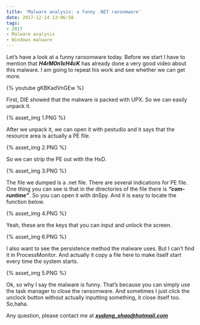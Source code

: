 ```yaml
---
title: 'Malware analysis: a funny .NET ransomware'
date: 2017-12-24 13:06:58
tags:
- 2017
- Malware analysis
- Windows malware
---
```


Let’s have a look at a funny ransomware today. Before we start I have to mention that <b><i>H4rM0n1cH4cK</i></b> has already done a very good video about this malware. I am going to repeat his work and see whether we can get more.

{% youtube gKBKadVnGEw %}

First, DIE showed that the malware is packed with UPX. So we can easily unpack it.

{% asset_img 1.PNG %}

After we unpack it, we can open it with pestudio and it says that the resource area is actually a PE file.

{% asset_img 2.PNG %}

So we can strip the PE out with the HxD.

{% asset_img 3.PNG %}

The file we dumped is a .net file. There are several indications for PE file. One thing you can see is that in the directories of the file there is <b><i>“com-runtime”</i></b>. So you can open it with dnSpy. And it is easy to locate the function below.

{% asset_img 4.PNG %}

Yeah, these are the keys that you can input and unlock the screen.

{% asset_img 6.PNG %}

I also want to see the persistence method the malware uses. But I can’t find it in ProcessMonitor. And actually it copy a file here to make itself start every time the system starts.

{% asset_img 5.PNG %}
 
Ok, so why I say the malware is funny. That’s because you can simply use the task manager to close the ransomware. And sometimes I just click the unclock button without actually inputting something, it close itself too. So,haha.

Any question, please contact me at <b><i>xudong_shao@hotmail.com</b></i>
